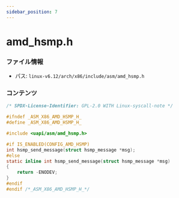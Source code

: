 ```yaml
---
sidebar_position: 7
---
```

# amd_hsmp.h

### ファイル情報

- パス: `linux-v6.12/arch/x86/include/asm/amd_hsmp.h`

### コンテンツ

```h
/* SPDX-License-Identifier: GPL-2.0 WITH Linux-syscall-note */

#ifndef _ASM_X86_AMD_HSMP_H_
#define _ASM_X86_AMD_HSMP_H_

#include <uapi/asm/amd_hsmp.h>

#if IS_ENABLED(CONFIG_AMD_HSMP)
int hsmp_send_message(struct hsmp_message *msg);
#else
static inline int hsmp_send_message(struct hsmp_message *msg)
{
	return -ENODEV;
}
#endif
#endif /*_ASM_X86_AMD_HSMP_H_*/

```
